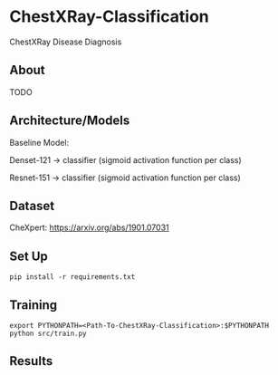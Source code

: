 # ChestXRay-Classification
ChestXRay Disease Diagnosis

## About
TODO

## Architecture/Models
Baseline Model:

Denset-121 -> classifier (sigmoid activation function per class) 


Resnet-151 -> classifier (sigmoid activation function per class)

## Dataset
CheXpert: https://arxiv.org/abs/1901.07031

## Set Up
```
pip install -r requirements.txt
```

## Training
```
export PYTHONPATH=<Path-To-ChestXRay-Classification>:$PYTHONPATH
python src/train.py
```
## Results
